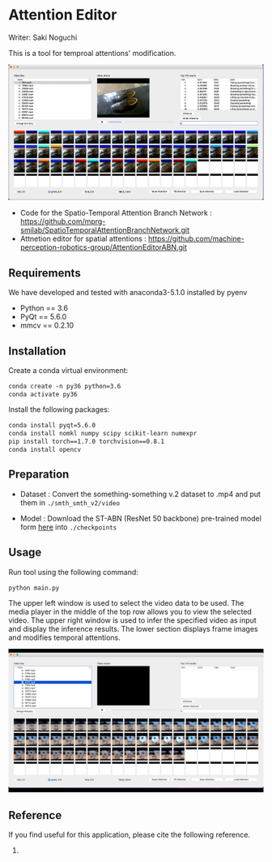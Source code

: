 # Attention Editor

  Writer: Saki Noguchi

  This is a tool for temproal attentions' modification.

  ![Attention Editor](./figures/sample.png)

  - Code for the Spatio-Temporal Attention Branch Network :
  https://github.com/mprg-smilab/SpatioTemporalAttentionBranchNetwork.git
  - Attnetion editor for spatial attentions :
  https://github.com/machine-perception-robotics-group/AttentionEditorABN.git


## Requirements

  We have developed and tested with anaconda3-5.1.0 installed by pyenv

  * Python == 3.6
  * PyQt == 5.6.0
  * mmcv == 0.2.10


## Installation

  Create a conda virtual environment:

    conda create -n py36 python=3.6
    conda activate py36

  Install the following packages:

    conda install pyqt=5.6.0
    conda install nomkl numpy scipy scikit-learn numexpr
    pip install torch==1.7.0 torchvision==0.8.1
    conda install opencv


## Preparation

  * Dataset : Convert the something-something v.2 dataset to .mp4 and put them in `./smth_smth_v2/video`

  * Model : Download the ST-ABN (ResNet 50 backbone) pre-trained model form [here](https://github.com/mprg-smilab/SpatioTemporalAttentionBranchNetwork) into `./checkpoints`

## Usage

  Run tool using the following command:

    python main.py

  The upper left window is used to select the video data to be used.
  The media player in the middle of the top row allows you to view the selected video.
  The upper right window is used to infer the specified video as input and display the inference results.
  The lower section displays frame images and modifies temporal attentions.

  ![usage](./figures/sample.gif)
  <!-- <img src="./figures/sample.png" width="600px"> -->


## Reference

  If you find useful for this application, please cite the following reference.

  1.
